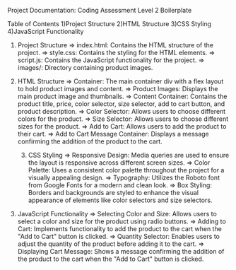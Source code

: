 Project Documentation: Coding Assessment Level 2 Boilerplate

Table of Contents
1)Project Structure
2)HTML Structure
3)CSS Styling
4)JavaScript Functionality

1. Project Structure
   => index.html: Contains the HTML structure of the project.
   => style.css: Contains the styling for the HTML elements.
   => script.js: Contains the JavaScript functionality for the project.
   => images/: Directory containing product images.

2. HTML Structure
   => Container: The main container div with a flex layout to hold product images and
   content.
   => Product Images: Displays the main product image and thumbnails.
   => Content Container: Contains the product title, price, color selector, size selector, add to cart button, and product description.
   => Color Selector: Allows users to choose different colors for the product.
   => Size Selector: Allows users to choose different sizes for the product.
   => Add to Cart: Allows users to add the product to their cart.
   => Add to Cart Message Container: Displays a message confirming the addition of the
   product to the cart.

   3. CSS Styling
      => Responsive Design: Media queries are used to ensure the layout is responsive across different screen sizes.
      => Color Palette: Uses a consistent color palette throughout the project for a visually appealing design.
      => Typography: Utilizes the Roboto font from Google Fonts for a modern and clean look.
      => Box Styling: Borders and backgrounds are styled to enhance the visual appearance of elements like color selectors and size selectors.

3. JavaScript Functionality
   => Selecting Color and Size: Allows users to select a color and size for the product using radio buttons.
   => Adding to Cart: Implements functionality to add the product to the cart when the "Add to Cart" button is clicked.
   => Quantity Selector: Enables users to adjust the quantity of the product before adding it to the cart.
   => Displaying Cart Message: Shows a message confirming the addition of the product to the cart when the "Add to Cart" button is clicked.
